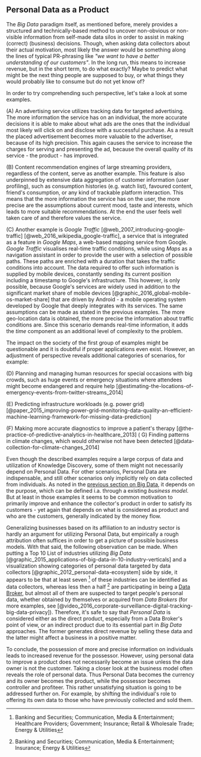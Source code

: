## Personal Data as a Product



The *Big Data* paradigm itself, as mentioned before, merely provides a structured and technically-based 
method to uncover non-obvious or non-visible information from self-made data silos in order to 
assist in making (correct) (business) decisions. Though, when asking data collectors about their 
actual motivation, most likely the answer would be something along the lines of typical PR-phrasing 
like *"we want to have a better understanding of our customers"*. In the long run, this means to 
increase revenue, but in the short term, to do what exactly? Maybe to predict what might be the next 
thing people are supposed to buy, or what things they would probably like to consume but do 
not yet know of?

In order to try comprehending such perspective, let's take a look at some examples.

(A) An advertising service utilizes tracking data for targeted advertising. The more information the 
service has on an individual, the more accurate decisions it is able to make about what ads are 
the ones that the individual most likely will click on and disclose with a successful purchase. 
As a result the placed advertisement becomes more valuable to the advertiser, because of its high 
precision. This again causes the service to increase the charges for serving and presenting the ad, 
because the overall quality of its service - the product - has improved.

(B) Content recommendation engines of large streaming providers, regardless of the content, serve 
as another example. This feature is also underpinned by extensive data aggregation of customer
information (user profiling), such as consumption histories (e.g. watch list), favoured content, 
friend's consumption, or any kind of trackable platform interaction. This means that the more information 
the service has on the user, the more precise are the assumptions about current mood, taste and 
interests, which leads to more suitable recommendations. At the end the user feels well taken care 
of and therefore values the service.

(C) Another example is *Google Traffic* [@web_2007_introducing-google-traffic] 
[@web_2016_wikipedia_google-traffic], a service that is integrated as a feature in *Google Maps*, 
a web-based mapping service from Google. *Google Traffic* visualises real-time traffic conditions, 
while using *Maps* as a navigation assistant in order to provide the user with a selection
of possible paths. These paths are enriched with a duration that takes the traffic conditions 
into account. 
The data required to offer such information is supplied by mobile devices, constantly sending its 
current position including a timestamp to Google's infrastructure. This however, is only possible, 
because Google's services are widely used in addition to the significant market share of mobile 
devices [@graphic_2016_global-mobile-os-market-share] that are driven by Android - a mobile 
operating system developed by Google that deeply integrates with its services.
The same assumptions can be made as stated in the previous examples. The more geo-location data is obtained, the more precise the information about traffic conditions are. Since 
this scenario demands real-time information, it adds the *time* component as an additional level of 
complexity to the problem.

The impact on the society of the first group of examples might be questionable and it is doubtful if proper applications even exist.  However, an adjustment of perspective reveals additional 
categories of scenarios, for example:

(D) Planning and managing human resources for special occasions with big crowds, such as huge events 
or emergency situations where attendees might become endangered and require help 
[@estimating-the-locations-of-emergency-events-from-twitter-streams_2014]

(E) Predicting infrastructure workloads (e.g. power grid) 
[@paper_2015_improving-power-grid-monitoring-data-quality-an-efficient-machine-learning-framework-for-missing-data-prediction]

(F) Making more accurate diagnostics to improve a patient's therapy 
[@the-practice-of-predictive-analytics-in-healthcare_2013]
(
G) Finding patterns in climate changes, which would otherwise not have been detected 
[@data-collection-for-climate-changes_2014]

Even though the described examples require a large corpus of data and utilization of Knowledge 
Discovery, some of them might not necessarily depend on Personal Data. For other scenarios, 
Personal Data are indispensable, and still other scenarios only implicitly rely on data collected from individuals. As 
noted in the [previous section on Big Data](personal-data-in-the-context-of-the-big-data-movement), 
it depends on the purpose, which can be defined i.a. through a existing *business model*. 
But at least in those examples it seems to be common motivation to primarily improve and enhance the 
collector's product in order to satisfy its customers - yet again that depends on what is considered 
as product and who are the customers, generally indicated by the money flow.

Generalizing businesses based on its affiliation to an industry sector is hardly an argument for 
utilizing Personal Data, but empirically a rough attribution often suffices in order to get a 
picture of possible business models. With that said, the following observation can be made.
When putting a Top 10 List of industries utilizing *Big Data* 
[@graphic_2015_applications-of-big-data-in-10-industry-verticals] and a visualization showing 
categories of personal data targeted by data collectors [@graphic_2012_personal-data-ecosystem] 
side by side, it appears to be that at least seven [^industries-as-data-collectors] of these 
industries can be identified as data collectors, whereas less then a half 
[^industries-as-data-brokers] are participating in being a [Data Broker](#terminologies--data-broker), 
but almost all of them are suspected to target people's personal data, whether obtained by 
themselves or acquired from *Data Brokers* (for more examples, see 
[@video_2016_corporate-surveillance-digital-tracking-big-data-privacy]).
Therefore, it's safe to say that *Personal Data* is considered either as the direct product, 
especially from a Data Broker's point of view, or an indirect product due to its essential part in *Big 
Data* approaches. The former generates direct revenue by selling these data and the latter might 
affect a business in a positive matter.

To conclude, the possession of more and precise information on individuals leads to increased 
revenue for the possessor. However, using personal data to improve a product does not necessarily become 
an issue unless the data owner is not the customer. Taking a closer look at the business model 
often reveals the role of personal data. Thus Personal Data becomes the currency and its owner 
becomes the product, while the possessor becomes controller and profiteer. This rather 
unsatisfying situation is going to be addressed further on. For example, by shifting the individual's 
role to offering its own data to those who have previously collected and sold them.



[^industries-as-data-collectors]: Banking and Securities; Communication, Media & Entertainment; 
    Healthcare Providers; Government; Insurance; Retail & Wholesale Trade; Energy & Utilities

[^industries-as-data-brokers]: Banking and Securities; Communication, Media & Entertainment;
    Insurance; Energy & Utilities
